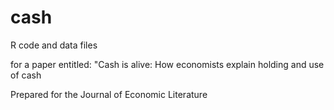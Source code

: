 # cash
R code and data files 

for a paper entitled: "Cash is alive: How economists explain holding and use of cash

Prepared for the Journal of Economic Literature
